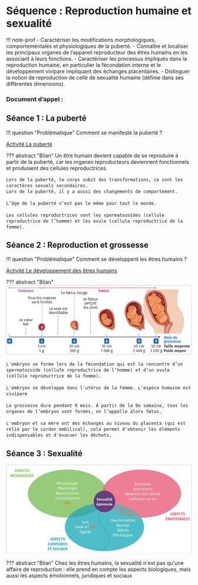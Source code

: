 # Séquence : Reproduction humaine et sexualité

!!! note-prof
    - Caractériser les modifications morphologiques, comportementales et physiologiques de la puberté.
    - Connaître et localiser les principaux organes de l’appareil reproducteur des êtres humains en les associant à leurs fonctions.
    - Caractériser les processus impliqués dans la reproduction humaine, en particulier la fécondation interne et le développement vivipare impliquant des échanges placentaires.
    - Distinguer la notion de reproduction de celle de sexualité humaine (définie dans ses différentes dimensions).


    
### Document d’appel :



## Séance 1 : La puberté

!!! question "Problématique"
    Comment se manifeste la puberté ?

[Activité La puberté](../puberte)




??? abstract "Bilan"
    Un être humain devient capable de se reproduire à partir de la puberté, car les organes reproducteurs deviennent fonctionnels et produisent des cellules reproductrices.

    Lors de la puberté, le corps subit des transformations, ce sont les caractères sexuels secondaires.
    Lors de la puberté, il y a aussi des changements de comportement.

    L’âge de la puberté n’est pas le même pour tout le monde.
    
    Les cellules reproductrices sont les spermatozoïdes (cellule reproductrice de l’homme) et les ovule (cellule reproductrice de la femme).



## Séance 2 : Reproduction et grossesse

!!! question "Problématique"
    Comment se développent les êtres humains ?
    
[Activité Le développement des êtres humains](../repro)




??? abstract "Bilan"
    ![alt text](image-2.png)

    L'embryon se forme lors de la fécondation qui est la rencontre d’un spermatozoïde (cellule reproductrice de l’homme) et d’un ovule (cellule reproductrice de la femme).

    L'embryon se développe dans l'utérus de la femme. L'espèce humaine est vivipare

    La grossesse dure pendant 9 mois. À partir de la 8e semaine, tous les organes de l’embryon sont formés, on l’appelle alors fœtus. 

    L'embryon et sa mère ont des échanges au niveau du placenta (qui est relié par le cordon ombilical), cela permet d'obtenir les éléments indispensables et d'évacuer les déchets.





<div style="page-break-after: always;"></div>

## Séance 3 : Sexualité


    

![](pictures/sexualite.png)


??? abstract "Bilan"
    Chez les êtres humains, la sexualité n'est pas qu'une affaire de reproduction : elle prend en compte les aspects biologiques, mais aussi les aspects émotionnels, juridiques et sociaux